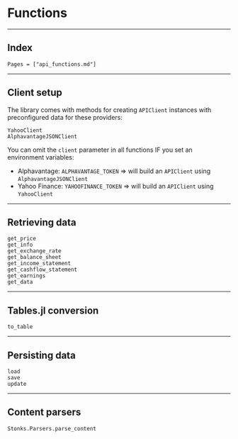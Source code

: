 # Functions 

---
## Index
```@index
Pages = ["api_functions.md"]
```
---
## Client setup
The library comes with methods for creating `APIClient` instances with preconfigured data for these providers:
```@docs
YahooClient
AlphavantageJSONClient
```

You can omit the `client` parameter in all functions IF you set an environment variables:
- Alphavantage: `ALPHAVANTAGE_TOKEN` => will build an `APIClient` using `AlphavantageJSONClient` 
- Yahoo Finance: `YAHOOFINANCE_TOKEN` => will build an `APIClient` using `YahooClient`

---
## Retrieving data 
```@docs 
get_price
get_info
get_exchange_rate
get_balance_sheet
get_income_statement
get_cashflow_statement
get_earnings
get_data
```

---
## Tables.jl conversion
```@docs
to_table
```

---
## Persisting data
```@docs
load
save
update
```

---
## Content parsers
```@docs
Stonks.Parsers.parse_content
```